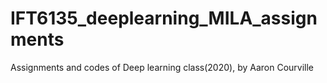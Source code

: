 # IFT6135_deeplearning_MILA_assignments
Assignments and codes of Deep learning class(2020), by Aaron Courville
